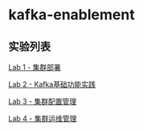 # kafka-enablement

## 实验列表

[Lab 1 - 集群部署](https://github.com/ERST-CloudNative/kafka-enablement/blob/main/environment/README.md)

[Lab 2 - Kafka基础功能实践](https://github.com/ERST-CloudNative/kafka-enablement/blob/main/Lab2.md)

[Lab 3 - 集群配置管理](https://github.com/ERST-CloudNative/kafka-enablement/blob/main/Lab3.md)

[Lab 4 - 集群运维管理](https://github.com/ERST-CloudNative/kafka-enablement/blob/main/Lab4.md)

